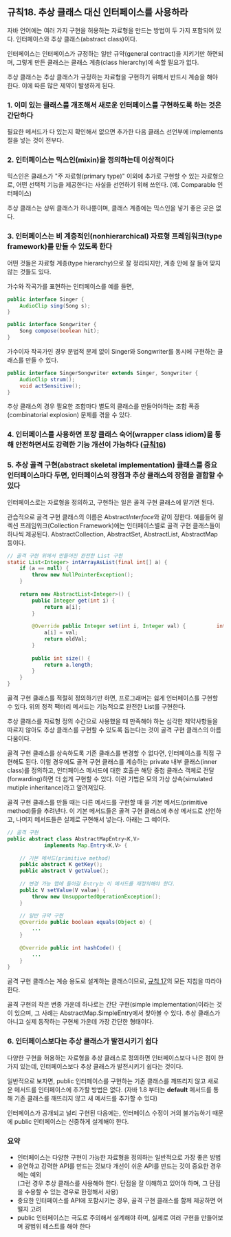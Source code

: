 ## 규칙18. 추상 클래스 대신 인터페이스를 사용하라
자바 언어에는 여러 가지 구현을 허용하는 자료형을 만드는 방법이 두 가지 포함되어 있다. 인터페이스와 추상 클래스(abstract class)이다.

인터페이스는 인터페이스가 규정하는 일반 규약(general contract)을 지키기만 하면되며, 그렇게 만든 클래스는 클래스 계층(class hierarchy)에 속할 필요가 없다.

추상 클래스는 추상 클래스가 규정하는 자료형을 구현하기 위해서 반드시 계승을 해야 한다. 이에 따른 많은 제약이 발생하게 된다.

### 1. 이미 있는 클래스를 개조해서 새로운 인터페이스를 구현하도록 하는 것은 간단하다

필요한 메서드가 다 있는지 확인해서 없으면 추가한 다음 클래스 선언부에 implements 절을 넣는 것이 전부다.

### 2. 인터페이스는 믹스인(mixin)을 정의하는데 이상적이다

믹스인은 클래스가 "주 자료형(primary type)" 이외에 추가로 구현할 수 있는 자료형으로, 어떤 선택적 기능을 제공한다는 사실을 선언하기 위해 쓰인다. (예. Comparable 인터페이스) 

추상 클래스는 상위 클래스가 하나뿐이며, 클래스 계층에는 믹스인을 넣기 좋은 곳은 없다.

### 3. 인터페이스는 비 계층적인(nonhierarchical) 자료형 프레임워크(type framework)를 만들 수 있도록 한다

어떤 것들은 자료형 계층(type hierarchy)으로 잘 정리되지만, 계층 안에 잘 들어 맞지 않는 것들도 있다.

가수와 작곡가를 표현하는 인터페이스를 예를 들면,

```java
public interface Singer {
	AudioClip sing(Song s);
}

public interface Songwriter {
	Song compose(boolean hit);
}
```

가수이자 작곡가인 경우 문법적 문제 없이 Singer와 Songwriter를 동시에 구현하는 클래스를 만들 수 있다.

```java
public interface SingerSongwriter extends Singer, Songwriter {
	AudioClip strum();
	void actSensitive();
}
```

추상 클래스의 경우 필요한 조합마다 별도의 클래스를 만들어야하는 조합 폭증(combinatorial explosion) 문제를  겪을 수 있다.

### 4. 인터페이스를 사용하면 포장 클래스 숙어(wrapper class idiom)을 통해 안전하면서도 강력한 기능 개선이 가능하다 ([규칙16](../rule16.md))

### 5. 추상 골격 구현(abstract skeletal implementation) 클래스를 중요 인터페이스마다 두면, 인터페이스의 장점과 추상 클래스의 장점을 결합할 수 있다

인터페이스로는 자료형을 정의하고, 구현하는 일은 골격 구현 클래스에 맡기면 된다.

관습적으로 골격 구현 클래스의 이름은 Abstract*Interface*와 같이 정한다. 예를들어 컬렉션 프레임워크(Collection Framework)에는 인터페이스별로 골격 구현 클래스들이 하나씩 제공된다. AbstractCollection, AbstractSet, AbstractList, AbstractMap 등이다.

```java
// 골격 구현 위에서 만들어진 완전한 List 구현
static List<Integer> intArrayAsList(final int[] a) {
	if (a == null) {
		throw new NullPointerException();
	}
	
	return new AbstractList<Integer>() {
		public Integer get(int i) {
			return a[i];
		}
		
		@Override public Integer set(int i, Integer val) {			int oldVal = a[i];
			a[i] = val;
			return oldVal;
		}
		
		public int size() {
			return a.length;
		}
	}
}
```

골격 구현 클래스를 적절히 정의하기만 하면, 프로그래머는 쉽게 인터페이스를 구현할 수 있다. 위의 정적 팩터리 메서드는 기능적으로 완전한 List를 구현한다.

추상 클래스를 자료형 정의 수간으로 사용했을 때 만족해야 하는 심각한 제약사항들을 따르지 않아도 추상 클래스를 구현할 수 있도록 돕는다는 것이 골격 구현 클래스의 아름다움이다.

골격 구현 클래스를 상속하도록 기존 클래스를 변경할 수 없다면, 인터페이스를 직접 구현해도 된다. 이럴 경우에도 골격 구현 클래스를 계승하는 private 내부 클래스(inner class)를 정의하고, 인터페이스 메서드에 대한 호출은 해당 중첩 클래스 객체로 전달(forwarding)하면 더 쉽게 구현할 수 있다. 이런 기법은 모의 가상 상속(simulated mutiple inheritance)라고 알려져있다.

골격 구현 클래스를 만들 때는 다른 메서드를 구현할 때 쓸 기본 메서드(primitive method)들을 추려낸다. 이 기본 메서드들은 골격 구현 클래스에 추상 메서드로 선언하고, 나머지 메서드들은 실제로 구현해서 넣는다. 아래는 그 예이다.

```java
// 골격 구현
public abstract class AbstractMapEntry<K,V>
			implements Map.Entry<K,V> {
	
	// 기본 메서드(primitive method)
	public abstract K getKey();
	public abstract V getValue();
	
	// 변경 가능 맵에 들어갈 Entry는 이 메서드를 재정의해야 한다.
	public V setValue(V value) {
		throw new UnsupportedOperationException();
	}
	
	// 일반 규약 구현
	@Override public boolean equals(Object o) {
		...
	}
	
	@Override public int hashCode() {
		...
	}
}
```

골격 구현 클래스는 계승 용도로 설계하는 클래스이므로, [규칙 17](../rule17.md)의 모든 지침을 따라야 한다.

골격 구현의 작은 변종 가운데 하나로는 간단 구현(simple implementation)이라는 것이 있으며, 그 사례는 AbstractMap.SimpleEntry에서 찾아볼 수 있다. 추상 클래스가 아니고 실제 동작하는 구현체 가운데 가장 간단한 형태이다.

### 6. 인터페이스보다는 추상 클래스가 발전시키기 쉽다

다양한 구현을 허용하는 자료형을 추상 클래스로 정의하면 인터페이스보다 나은 점이 한가지 있는데, 인터페이스보다 추상 클래스가 발전시키기 쉽다는 것이다.

일반적으로 보자면, public 인터페이스를 구현하는 기존 클래스를 깨뜨리지 않고 새로운 메서드를 인터페이스에 추가할 방법은 없다. (자바 1.8 부터는 __default__ 메서드를 통해 기존 클래스를 깨뜨리지 않고 새 메서드를 추가할 수 있다)

인터페이스가 공개되고 널리 구현된 다음에는, 인터페이스 수정이 거의 불가능하기 때문에 public 인터페이스는 신중하게 설계해야 한다.

### 요약
- 인터페이스는 다양한 구현이 가능한 자료형을 정의하는 일반적으로 가장 좋은 방법
- 유연하고 강력한 API를 만드는 것보다 개선이 쉬운 API를 만드는 것이 중요한 경우에는 예외<br>
(그런 경우 추상 클래스를 사용해야 한다. 단점을 잘 이해하고 있어야 하며, 그 단점을 수용할 수 있는 경우로 한정해서 사용)
- 중요한 인터페이스를 API에 포함시키는 경우, 골격 구현 클래스를 함께 제공하면 어떨지 고려
- public 인터페이스는 극도로 주의해서 설계해야 하며, 실제로 여러 구현을 만들어보며 광범위 테스트를 해야 한다
